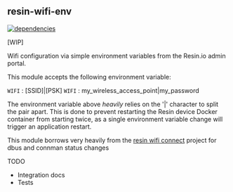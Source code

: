 ## resin-wifi-env

[![dependencies](https://david-dm.org/spinifexgroup/resin-wifi-env.svg) ](https://david-dm.org/)

[WIP]

Wifi configuration via simple environment variables from the Resin.io admin portal.

This module accepts the following environment variable:

`WIFI` : [SSID]|[PSK]
`WIFI` : my_wireless_access_point|my_password

The environment variable above *heavily* relies on the '|' character to split the pair apart. This is done to prevent restarting the Resin device Docker container from starting twice, as a single environment variable change will trigger an application restart.

This module borrows very heavily from the [resin wifi connect](https://github.com/resin-io/resin-wifi-connect) project for dbus and connman status changes


TODO    
* Integration docs
* Tests
